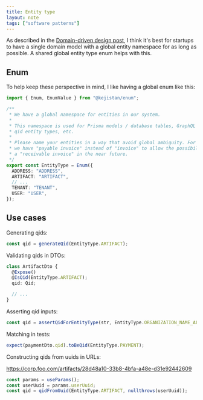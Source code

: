 ```yaml
---
title: Entity type
layout: note
tags: ["software patterns"]
---
```


As described in the [Domain-driven design post](https://maxheinritz.com/posts/domain-driven-design.html), I think it's best for startups to have a single domain model with a global entity namespace for as long as possible. A shared global entity type enum helps with this.

## Enum

To help keep these perspective in mind, I like having a global enum like this:

```ts
import { Enum, EnumValue } from "@kejistan/enum";

/**
 * We have a global namespace for entities in our system.
 *
 * This namespace is used for Prisma models / database tables, GraphQL types,
 * qid entity types, etc.
 *
 * Please name your entities in a way that avoid global ambiguity. For example,
 * we have "payable invoice" instead of "invoice" to allow the possibility of
 * a "receivable invoice" in the near future.
 */
export const EntityType = Enum({
  ADDRESS: "ADDRESS",
  ARTIFACT: "ARTIFACT",
  // ...
  TENANT: "TENANT",
  USER: "USER",
});
```

## Use cases

Generating qids:

```ts
const qid = generateQid(EntityType.ARTIFACT);
```

Validating qids in DTOs:

```ts
class ArtifactDto {
  @Expose()
  @IsQid(EntityType.ARTIFACT);
  qid: Qid;

  // ...
}
```

Asserting qid inputs:

```ts
const qid = assertQidForEntityType(str, EntityType.ORGANIZATION_NAME_ALIAS);
```

Matching in tests:

```ts
expect(paymentDto.qid).toBeQid(EntityType.PAYMENT);
```

Constructing qids from uuids in URLs:

https://corp.foo.com/artifacts/28d48a10-33b8-4bfa-a48e-d31e92442609

```ts
const params = useParams();
const userUuid = params.userUuid;
const qid = qidFromUuid(EntityType.ARTIFACT, nullthrows(userUuid));
```
